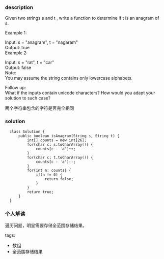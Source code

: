 ### description    
  Given two strings s and t , write a function to determine if t is an anagram of s.  
    
  Example 1:  
    
  Input: s = "anagram", t = "nagaram"  
  Output: true  
  Example 2:  
    
  Input: s = "rat", t = "car"  
  Output: false  
  Note:  
  You may assume the string contains only lowercase alphabets.  
    
  Follow up:  
  What if the inputs contain unicode characters? How would you adapt your solution to such case?  
    
   两个字符串包含的字符是否完全相同  
### solution    
```    
  class Solution {  
      public boolean isAnagram(String s, String t) {  
          int[] counts = new int[26];  
          for(char c: s.toCharArray()) {  
              counts[c - 'a']++;  
          }  
          for(char c: t.toCharArray()) {  
              counts[c - 'a']--;  
          }  
          for(int n: counts) {  
              if(n != 0) {  
                  return false;  
              }  
          }  
          return true;  
      }  
  }  
```    
    
### 个人解读    
  遍历问题，明显需要存储全范围存储结果。  
    
tags:    
  -  数组  
  -  全范围存储结果  
